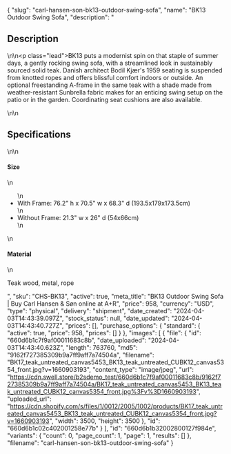 {
  "slug": "carl-hansen-son-bk13-outdoor-swing-sofa",
  "name": "BK13 Outdoor Swing Sofa",
  "description": "<h2>Description</h2>\n<!-- split -->\n<p class=\"lead\">BK13 puts a modernist spin on that staple of summer days, a gently rocking swing sofa, with a streamlined look in sustainably sourced solid teak. Danish architect Bodil Kjær's 1959 seating is suspended from knotted ropes and offers blissful comfort indoors or outside. An optional freestanding A-frame in the same teak with a shade made from weather-resistant Sunbrella fabric makes for an enticing swing setup on the patio or in the garden. Coordinating seat cushions are also available.</p>\n<!-- split -->\n<h2>Specifications</h2>\n<!-- split -->\n<h4>Size</h4>\n<ul>\n<li>With Frame: 76.2\" h x 70.5\" w x 68.3\" d (193.5x179x173.5cm)</li>\n<li>Without Frame: 21.3\" w x 26\" d (54x66cm)</li>\n</ul>\n<h4>Material</h4>\n<p>Teak wood, metal, rope</p>",
  "sku": "CHS-BK13",
  "active": true,
  "meta_title": "BK13 Outdoor Swing Sofa | Buy Carl Hansen & Søn online at A+R",
  "price": 958,
  "currency": "USD",
  "type": "physical",
  "delivery": "shipment",
  "date_created": "2024-04-03T14:43:39.097Z",
  "stock_status": null,
  "date_updated": "2024-04-03T14:43:40.727Z",
  "prices": [],
  "purchase_options": {
    "standard": {
      "active": true,
      "price": 958,
      "prices": []
    }
  },
  "images": [
    {
      "file": {
        "id": "660d6b1c7f9af00011683c8b",
        "date_uploaded": "2024-04-03T14:43:40.623Z",
        "length": 763760,
        "md5": "9162f727385309b9a7ff9aff7a74504a",
        "filename": "BK17_teak_untreated_canvas5453_BK13_teak_untreated_CUBK12_canvas5354_front.jpg?v=1660903193",
        "content_type": "image/jpeg",
        "url": "https://cdn.swell.store/b2sdemo_test/660d6b1c7f9af00011683c8b/9162f727385309b9a7ff9aff7a74504a/BK17_teak_untreated_canvas5453_BK13_teak_untreated_CUBK12_canvas5354_front.jpg%3Fv%3D1660903193",
        "uploaded_url": "https://cdn.shopify.com/s/files/1/0012/2005/1002/products/BK17_teak_untreated_canvas5453_BK13_teak_untreated_CUBK12_canvas5354_front.jpg?v=1660903193",
        "width": 3500,
        "height": 3500
      },
      "id": "660d6b1c02c402001258e77b"
    }
  ],
  "id": "660d6b1b32002800127f984e",
  "variants": {
    "count": 0,
    "page_count": 1,
    "page": 1,
    "results": []
  },
  "filename": "carl-hansen-son-bk13-outdoor-swing-sofa"
}